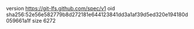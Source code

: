 version https://git-lfs.github.com/spec/v1
oid sha256:52e56e582779b8d272181e644123841dd3a1af39d5ed320e194180d059661a1f
size 6272
